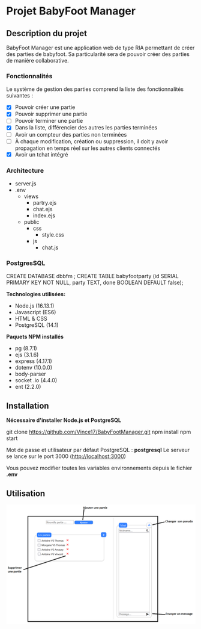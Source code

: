 # Projet BabyFoot Manager
## Description du projet
BabyFoot Manager est une application web de type RIA permettant de créer des parties de babyfoot. Sa particularité sera de pouvoir créer des parties de manière collaborative.
### Fonctionnalités
Le système de gestion des parties comprend la liste des fonctionnalités suivantes :
- [x] Pouvoir créer une partie
- [x] Pouvoir supprimer une partie
- [ ] Pouvoir terminer une partie
- [x] Dans la liste, différencier des autres les parties terminées
- [ ] Avoir un compteur des parties non terminées
- [ ] À chaque modification, création ou suppression, il doit y avoir propagation en temps réel sur les autres clients connectés
- [x] Avoir un tchat intégré

### Architecture
 - server.js
 - .env
	 - views
		 - partry.ejs
		 - chat.ejs
		 - index.ejs
	 - public
		 - css
			 - style.css
		 - js
			 - chat.js

### PostgresSQL
CREATE DATABASE dbbfm ;
CREATE TABLE babyfootparty (id SERIAL PRIMARY KEY NOT NULL, party TEXT, done BOOLEAN DEFAULT false);

**Technologies utilisées:**
- Node.js (16.13.1)
- Javascript (ES6)
- HTML & CSS
- PostgreSQL (14.1)

**Paquets NPM installés**

- pg (8.7.1)
- ejs (3.1.6)
- express (4.17.1)
- dotenv (10.0.0)
- body-parser
- socket .io (4.4.0)
- ent (2.2.0)

## Installation
**Nécessaire d'installer Node.js et PostgreSQL**

git clone https://github.com/Vince17/BabyFootManager.git
npm install
npm start

Mot de passe et utilisateur par défaut PostgreSQL : **postgresql**
Le serveur se lance sur le port 3000 ([http://localhost:3000](http://localhost:3000))

Vous pouvez modifier toutes les variables environnements depuis le fichier **.env**

## Utilisation

![Légende d'utilisation de BabyFootManager](https://github.com/Vince17/BabyFootManager/blob/main/utilisation_bfm.png)